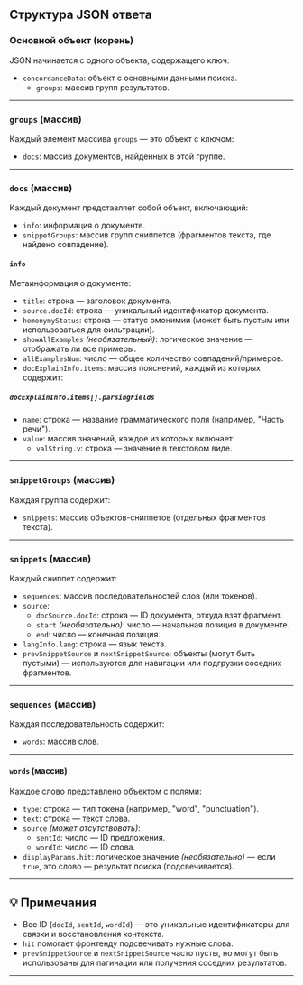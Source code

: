 ## Структура JSON ответа

### Основной объект (корень)

JSON начинается с одного объекта, содержащего ключ:

- `concordanceData`: объект с основными данными поиска.
  - `groups`: массив групп результатов.

---

### `groups` (массив)

Каждый элемент массива `groups` — это объект с ключом:

- `docs`: массив документов, найденных в этой группе.

---

### `docs` (массив)

Каждый документ представляет собой объект, включающий:

- `info`: информация о документе.
- `snippetGroups`: массив групп сниппетов (фрагментов текста, где найдено совпадение).

#### `info`

Метаинформация о документе:

- `title`: строка — заголовок документа.
- `source.docId`: строка — уникальный идентификатор документа.
- `homonymyStatus`: строка — статус омонимии (может быть пустым или использоваться для фильтрации).
- `showAllExamples` *(необязательный)*: логическое значение — отображать ли все примеры.
- `allExamplesNum`: число — общее количество совпадений/примеров.
- `docExplainInfo.items`: массив пояснений, каждый из которых содержит:

##### `docExplainInfo.items[].parsingFields`

- `name`: строка — название грамматического поля (например, "Часть речи").
- `value`: массив значений, каждое из которых включает:
  - `valString.v`: строка — значение в текстовом виде.

---

### `snippetGroups` (массив)

Каждая группа содержит:

- `snippets`: массив объектов-сниппетов (отдельных фрагментов текста).

---

### `snippets` (массив)

Каждый сниппет содержит:

- `sequences`: массив последовательностей слов (или токенов).
- `source`:
  - `docSource.docId`: строка — ID документа, откуда взят фрагмент.
  - `start` *(необязательно)*: число — начальная позиция в документе.
  - `end`: число — конечная позиция.
- `langInfo.lang`: строка — язык текста.
- `prevSnippetSource` и `nextSnippetSource`: объекты (могут быть пустыми) — используются для навигации или подгрузки соседних фрагментов.

---

### `sequences` (массив)

Каждая последовательность содержит:

- `words`: массив слов.

---

#### `words` (массив)

Каждое слово представлено объектом с полями:

- `type`: строка — тип токена (например, "word", "punctuation").
- `text`: строка — текст слова.
- `source` *(может отсутствовать)*:
  - `sentId`: число — ID предложения.
  - `wordId`: число — ID слова.
- `displayParams.hit`: логическое значение *(необязательно)* — если `true`, это слово — результат поиска (подсвечивается).

---

## 💡 Примечания

- Все ID (`docId`, `sentId`, `wordId`) — это уникальные идентификаторы для связки и восстановления контекста.
- `hit` помогает фронтенду подсвечивать нужные слова.
- `prevSnippetSource` и `nextSnippetSource` часто пусты, но могут быть использованы для пагинации или получения соседних результатов.

---